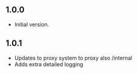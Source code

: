 ## 1.0.0

- Initial version.
## 1.0.1

- Updates to proxy system to proxy also /internal
- Adds extra detailed logging


